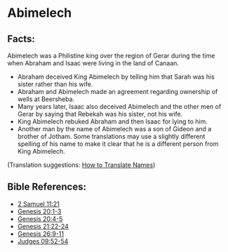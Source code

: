 # Abimelech #

## Facts: ##

Abimelech was a Philistine king over the region of Gerar during the time when Abraham and Isaac were living in the land of Canaan.

* Abraham deceived King Abimelech by telling him that Sarah was his sister rather than his wife.
* Abraham and Abimelech made an agreement regarding ownership of wells at Beersheba.
* Many years later, Isaac also deceived Abimelech and the other men of Gerar by saying that Rebekah was his sister, not his wife.
* King Abimelech rebuked Abraham and then Isaac for lying to him.
* Another man by the name of Abimelech was a son of Gideon and a brother of Jotham. Some translations may use a slightly different spelling of his name to make it clear that he is a different person from King Abimelech.

(Translation suggestions: [How to Translate Names](en/ta-vol1/translate/man/translate-names))



## Bible References: ##

* [2 Samuel 11:21](en/tn/2sa/help/11/21)
* [Genesis 20:1-3](en/tn/gen/help/20/01)
* [Genesis 20:4-5](en/tn/gen/help/20/04)
* [Genesis 21:22-24](en/tn/gen/help/21/22)
* [Genesis 26:9-11](en/tn/gen/help/26/09)
* [Judges 09:52-54](en/tn/jdg/help/09/52)